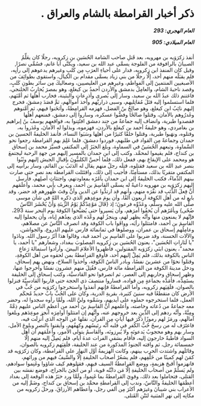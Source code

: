 <h1 dir="rtl">ذكر أخبار القرامطة بالشام والعراق .</h1>

<h5 dir="rtl">العام الهجري:  293

العام الميلادي: 905

</h5>

<p dir="rtl">أنفذ زكرَوَيه بن مهرويه، بعد قَتلِ صاحب الشامة الحُسَينِ بنِ زكرويه، رجلًا كان يعَلِّمُ الصبيانَ بالرافوفة من الفلوجة يسمَّى عبد الله بن سعيد، ويكنَّى أبا غانم، فسُمِّي نصرًا, وقيل كان المنفذ ابن زكرويه، فدار على أحياءِ العرَبِ مِن كَلبٍ وغيرهم يدعوهم إلى رأيِه، فلم يقبَلْه منهم أحد، إلَّا رجلًا من بني زياد يسمَّى مقدام بن الكيال، واستقوى بطوائِفَ من الأصبغيين المنتمينَ إلى الفواطم، وغيرِهم من العليصيين، وصعاليكَ مِن سائر بطونِ كَلبٍ، وقصد ناحيةَ الشام، والعامِلُ بدمشق والأردن أحمدُ بن كيغلغ، وهو بمصرَ يُحارِبُ الخلنجي، فاغتنم ذلك عبدُ الله بن سعيد، وسار إلى بُصرى وأذرِعاتٍ والبثينة، فحارب أهلَها ثم أمَّنَهم، فلما استسلموا إليه قتَلَ مُقاتِليهم، وسبى ذراريَّهم وأخذ أموالَهم، ثمَّ قصَدَ دِمشقَ، فخرج إليهم نائِبُ ابن كيغلغ، وهو صالِحُ بنُ الفضل، فهزمه القرامِطةُ، وأثخَنوا فيهم، ثم أمَّنوهم وغَدرُوهم بالأمان، وقتلوا صالحًا وفضُّوا عسكره، وساروا إلى دمشق، فمنعهم أهلُها فقصدوا طبرية، وانضاف إليه جماعةٌ من جند دمشق افتُتِنوا به، فواقعهم يوسفُ بنُ إبراهيم بن بغامردي، وهو خليفةُ أحمد بن كيغلغ بالأردن، فهزموه، وبذلوا له الأمانَ، وغَدَروا به، وقتلوه، ونهَبوا طبرية، وقتلوا خلقًا كثيرًا من أهلِها وسَبَوا النساء، فأنفذ الخليفةُ الحسينَ بن حمدان وجماعةً مِن القواد في طلبهم، فوردوا دمشقَ، فلما عَلِمَ بهم القرامطة رجعوا نحو السَّماوة، وتبعهم الحُسَينُ في السماوة، وبلغ الخبَرُ إلى المكتفي فسيَّرَ محمد بن إسحاق بن كنداج، فلم يقيموا لمحمَّد. وكتب إلى ابنِ حمدان بالمسير إليهم من جهةِ الرحبة ليجتمعَ هو ومحمد على الإيقاعِ بهم، ففعل ذلك، فلما أحسَّ الكلبيُّونَ بإقبالِ الجيش إليهم وثَبُوا بنصر عبدِ الله بن سعيد فقتلوه، قتلَه رجلٌ منهم يقال له الذئبُ بن القائم، وسار برأسِه إلى المكتفي متقربًا بذلك، مستأمِنًا، فأجيب إلى ذلك، واقتَتَلت القرامطة بعد نصرٍ حتى صارت بينهم الدِّماءُ، فكتب الخليفةُ إلى ابن حمدان يأمُرُه بمعاودتهم، واجتثاثِ أصلِهم، فأرسل إليهم زكرَوَيه بن مهرويه داعيةً له يسمَّى القاسِمَ بن أحمد، ويعرف بأبي محمد، وأعلَمَهم أنَّ فِعلَ الذِّئبِ قد نفَّرَه منهم، وأنهم قد ارتدُّوا عن الدين وأنَّ وقتَ ظُهورِهم قد حضر، وقد بايع له من أهلِ الكوفة أربعون ألفًا، وأن يومَ موعِدِهم الذي ذكره اللهُ في شأن موسى صلَّى الله عليه وسلَّم، وعَدُوِّه فرعونَ؛ إذ {قَالَ مَوْعِدُكُمْ يَوْمُ الزِّينَةِ وَأَنْ يُحْشَرَ النَّاسُ ضُحًى} ويأمُرُهم أن يُخفُوا أمرَهم، وأن يَسيروا حتى يُصَبِّحوا الكوفةَ يوم النحر سنة 293، فإنَّهم لا يمنعون منها وأنَّه يظهر لهم، وينجزُ لهم وعْدَه الذي يعِدُهم إياه، وأن يحملوا إليه القاسِمَ بن أحمد، فامتثلوا رأيَه، ووافَوا باب الكوفة وقد انصرف النَّاسُ عن مصلاهم، وعامِلُهم إسحاق بن عمران، ووصلوها في ثمانمائة فارس عليهم الدروع، والجواشن، والآلات الحسنة، وقد ضربوا على القاسِمِ بن أحمد قبة، وقالوا هذا أثَرُ رسول الله. ونادَوا "يا لَثاراتِ الحُسَين"، يعنون الحُسَين بن زكرويه المصلوبَ ببغداد، وشعارهم "يا أحمد، يا محمد"، يعنون ابنَي زكرَوَيه المقتولين، فأظهروا الأعلامَ البيضَ، وأرادوا استمالةَ رَعاعِ الناس بالكوفة بذلك، فلم يَمِلْ إليهم أحد، فأوقع القرامطةُ بمن لحقوه من أهل الكوفةِ، وقتلوا نحوًا من عشرينَ نفسًا، وبادر الناسُ الكوفة، وأخذوا السلاحَ، ونهض بهم إسحاق، ودخل مدينةَ الكوفة من القرامطة مائة فارس، فقُتِلَ منهم عشرون نفسًا وأُخرِجوا عنها، وظهر إسحاق وحاربهم إلى العصر، ثم انصرفوا نحو القادسيَّة، وكتب إسحاق إلى الخليفة يستَمِدُّه، فأمَدَّه بجماعةٍ مِن قواده، فساروا منتصفَ ذي الحجة حتى قاربوا القادسيَّةَ فنزلوا بالصوان، فلَقِيَهم زكرويه، وأما القرامطةُ فإنهم أنفذوا واستخرجوا زكرَوَيه من جُبٍّ في الأرض كان منقطعًا فيه سنينَ كثيرة، بقريةِ الدرية، وكان على الجُبِّ بابٌ حديدٌ مُحكَم العمل، فلما استخرجوه حملوه على أيديهم، وسَمَّوه وليَّ الله، ولَمَّا رأوه سجدوا له، وحضر معه جماعةٌ من دُعاته وخاصته، وأعلمهم أنَّ القاسِمَ بنَ أحمد من أعظمِ الناس عليهم ذِمَّةً ومِنَّةً، وأنَّه ردهم إلى الدِّينِ بعد خروجهم عنه، وأنَّهم إن امتثلوا أوامِرَه أنجز موعِدَهم وبلغوا آمالَهم، ورمَزَ لهم رموزًا ذكَرَ فيها آياتٍ مِن القرآن، نقلها عن الوجه الذي أُنزِلَت فيه، فاعتَرَف له من رسخَ حُبُّ الكُفرِ في قلبه أنَّه رئيسُهم وكهفُهم، وأيقنوا بالنصرِ وبلوغ الأمل، وسار بهم وهو محجوبٌ يَدعونَه ولا يُبرِزونَه، والقاسمُ يتولى الأمور، وأعلَمَهم أن أهل السواد قاطبةً خارجون إليه، فأقام بسَقيِ الفرات عدةَ أيام، فلم يَصِلْ إليه منهم إلَّا خمسمائة رجل، ثم وافته الجنودُ المذكورة من عند الخليفة، فلَقِيَهم زكرويه بالصوان، وقاتَلَهم واشتدت الحرب بينهم، وكانت الهزيمةُ أوَّل النهار على القرامطة، وكان زكرَوَيه قد كمَنَ لهم كمينًا من خَلْفِهم، فلم يشعُرْ أصحاب الخليفةِ إلَّا والسَّيفُ فيهم من ورائهم، فانهزموا أقبحَ هزيمةٍ، ووضع القرامطةُ السيف فيهم، فقتلوهم كيف شاؤوا وغَنِموا سوادهم، ولم يَسلَمْ من أصحاب الخليفةِ إلَّا مَن دابَّتُه قوية، أو من أُثخِنَ بالجراح، فوضع نفسَه بين القتلى، فتحاملوا بعد ذلك، وقوِيَ القرامطةُ بما غَنِموا، ولَمَّا ورد خبَرُ هذه الوقعة إلى بغداد أعظَمَها الخليفةُ والنَّاسُ، وندب إلى القرامطةِ محمَّد بن إسحاق بن كنداج، وضَمَّ إليه من الأعراب بني شيبانَ وغيرَهم أكثَرَ مِن ألفي رجل، وأعطاهم الأرزاقَ، ورحلَ زكرويه من مكانِه إلى نهرِ المثنية لنَتْنِ القَتلى.</p></br>
